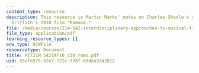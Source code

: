 ```yaml
---
content_type: resource
description: This resource is Martin Marks' notes on Charles Shadle's score for D.W.
  Griffith's 1910 film "Ramona."
file: /media/courses/21m-542-interdisciplinary-approaches-to-musical-time-january-iap-2010/55efe97592e7722c378f69dea3342812_MIT21M_542IAP10_c10_ramo.pdf
file_type: application/pdf
learning_resource_types: []
ocw_type: OCWFile
resourcetype: Document
title: MIT21M_542IAP10_c10_ramo.pdf
uid: 55efe975-92e7-722c-378f-69dea3342812
---
```

